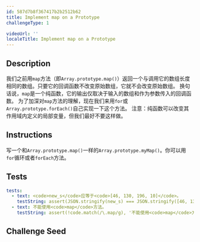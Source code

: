 ```yaml
---
id: 587d7b8f367417b2b2512b62
title: Implement map on a Prototype
challengeType: 1

videoUrl: ''
localeTitle: Implement map on a Prototype
---
```


## Description
<section id='description'>
我们之前用<code>map</code>方法（即<code>Array.prototype.map()</code>）返回一个与调用它的数组长度相同的数组。只要它的回调函数不改变原始数组，它就不会改变原始数组。
换句话说，<code>map</code>是一个纯函数，它的输出仅取决于输入的数组和作为参数传入的回调函数。
为了加深对<code>map</code>方法的理解，现在我们来用<code>for</code>或<code>Array.prototype.forEach()</code>自己实现一下这个方法。
注意：纯函数可以改变其作用域内定义的局部变量，但我们最好不要这样做。
</section>

## Instructions
<section id='instructions'>
写一个和<code>Array.prototype.map()</code>一样的<code>Array.prototype.myMap()</code>。你可以用<code>for</code>循环或者<code>forEach</code>方法。
</section>

## Tests
<section id='tests'>

```yml
tests:
  - text: <code>new_s</code>应等于<code>[46, 130, 196, 10]</code>。
    testString: assert(JSON.stringify(new_s) === JSON.stringify([46, 130, 196, 10]), '<code>new_s</code>应等于<code>[46, 130, 196, 10]</code>。');
  - text: 不能使用<code>map</code>方法。
    testString: assert(!code.match(/\.map/g), '不能使用<code>map</code>方法。');

```

</section>

## Challenge Seed
<section id='challengeSeed'>















</section>

              
